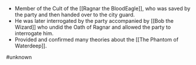  - Member of the Cult of the [[Ragnar the BloodEagle]], who was saved by the party and then handed over to the city guard.
 - He was later interrogated by the party accompanied by [[Bob the Wizard]] who undid the Oath of Ragnar and allowed the party to interrogate him.
 - Provided and confirmed many theories about the [[The Phantom of Waterdeep]].

#unknown